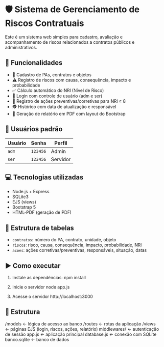 # 🛡️ Sistema de Gerenciamento de Riscos Contratuais

Este é um sistema web simples para cadastro, avaliação e acompanhamento de riscos relacionados a contratos públicos e administrativos.

## 🚀 Funcionalidades

- 📌 Cadastro de PAs, contratos e objetos
- ⚠️ Registro de riscos com causa, consequência, impacto e probabilidade
- ✅ Cálculo automático do NRI (Nível de Risco)
- 🔐 Login com controle de usuário (adm e ser)
- 📝 Registro de ações preventivas/corretivas para NRI ≥ 8
- 🕵️ Histórico com data de atualização e responsável
- 📄 Geração de relatório em PDF com layout do Bootstrap

## 👥 Usuários padrão

| Usuário | Senha   | Perfil |
|---------|---------|--------|
| `adm`   | `123456`| Admin  |
| `ser`   | `123456`| Servidor |

## 💻 Tecnologias utilizadas

- Node.js + Express
- SQLite3
- EJS (views)
- Bootstrap 5
- HTML-PDF (geração de PDF)

## 🧱 Estrutura de tabelas

- `contratos`: número do PA, contrato, unidade, objeto
- `riscos`: risco, causa, consequência, impacto, probabilidade, NRI
- `acoes`: ações corretivas/preventivas, responsáveis, situação, datas

## ▶️ Como executar

1. Instale as dependências:
npm install

2. Inicie o servidor
node app.js

3. Acesse o servidor
http://localhost:3000

## 📂 Estrutura
/models         ← lógica de acesso ao banco
/routes         ← rotas da aplicação
/views          ← páginas EJS (login, riscos, ações, relatório)
middlewares/    ← autenticação de sessão
app.js          ← aplicação principal
database.js     ← conexão com SQLite
banco.sqlite    ← banco de dados